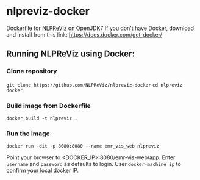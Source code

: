 # nlpreviz-docker
Dockerfile for [NLPReViz](https://github.com/NLPReViz/) on OpenJDK7
If you don't have [Docker](https://www.docker.com/), download and install from this link: https://docs.docker.com/get-docker/

## Running NLPReViz using Docker:

### Clone repository
`git clone https://github.com/NLPReViz/nlpreviz-docker`
`cd nlpreviz docker`

### Build image from Dockerfile
`docker build -t nlpreviz .`

### Run the image
`docker run -dit -p 8080:8080 --name emr_vis_web nlpreviz`

Point your browser to <DOCKER_IP>:8080/emr-vis-web/app. Enter `username` and `password` as defaults to login. User `docker-machine ip` to confirm your local docker IP.
